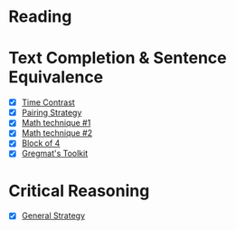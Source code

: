 # Reading

# Text Completion & Sentence Equivalence
- [x] [Time Contrast](https://youtu.be/LHzWQSEcjlo)
- [x] [Pairing Strategy](https://youtu.be/szdk6IGF9hQ)
- [X] [Math technique #1](https://youtu.be/ODcHjbeiftA)
- [X] [Math technique #2](https://youtu.be/Bdl9etFXFRk)
- [X] [Block of 4](https://youtu.be/PKXVxTKVQX4)
- [X] [Gregmat's Toolkit](https://youtu.be/7g-l2-2LVPQ)

# Critical Reasoning
- [X] [General Strategy](https://youtu.be/HQjopTJfnlg)
